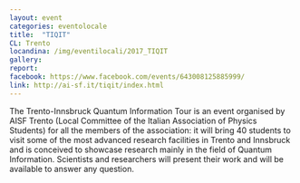 ```yaml
---
layout: event
categories: eventolocale
title:  "TIQIT"
CL: Trento
locandina: /img/eventilocali/2017_TIQIT
gallery:
report:
facebook: https://www.facebook.com/events/643008125885999/
link: http://ai-sf.it/tiqit/index.html
---
```


The Trento-Innsbruck Quantum Information Tour is an event organised by AISF Trento (Local Committee of the Italian Association of Physics Students) for all the members of the association: it will bring 40 students to visit some of the most advanced research facilities in Trento and Innsbruck and is conceived to showcase research mainly in the field of Quantum Information. Scientists and researchers will present their work and will be available to answer any question.